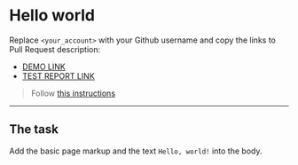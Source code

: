 # Hello world
Replace `<your_account>` with your Github username and copy the links to Pull Request description:
- [DEMO LINK](https://github.com/Batiukova-Nataliia) 
- [TEST REPORT LINK](https://github.com/Batiukova-Nataliia/layout_hello-world)

> Follow [this instructions](https://mate-academy.github.io/layout_task-guideline/#how-to-solve-the-layout-tasks-on-github)
___

## The task 
Add the basic page markup and the text `Hello, world!` into the body.
